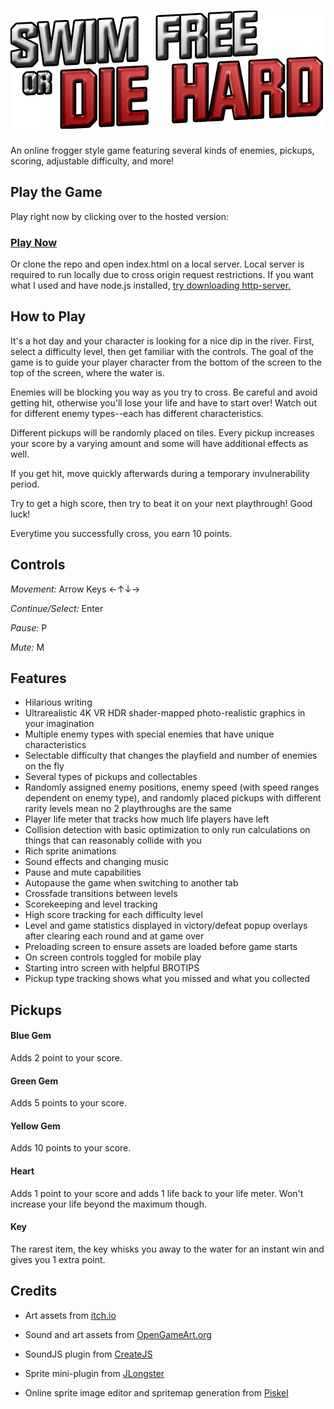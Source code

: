 ![Swim Free or Die Hard Logo](https://github.com/sunnymui/frontend-nanodegree-arcade-game/raw/master/images/title-hq.png)
===============================

An online frogger style game featuring several kinds of enemies, pickups, scoring, adjustable difficulty, and more!

## Play the Game

Play right now by clicking over to the hosted version:
### [Play Now](https://sunnymui.github.io/frontend-nanodegree-arcade-game/)

Or clone the repo and open index.html on a local server. Local server is required to run locally due to cross origin request restrictions. If you want what I used and have node.js installed, [try downloading http-server.](https://www.npmjs.com/package/http-server)

## How to Play

It's a hot day and your character is looking for a nice dip in the river. First, select a difficulty level, then get familiar with the controls. The goal of the game is to guide your player character from the bottom of the screen to the top of the screen, where the water is.

Enemies will be blocking you way as you try to cross. Be careful and avoid getting hit, otherwise you'll lose your life and have to start over! Watch out for different enemy types--each has different characteristics.

Different pickups will be randomly placed on tiles. Every pickup increases your score by a varying amount and some will have additional effects as well.

If you get hit, move quickly afterwards during a temporary invulnerability period.

Try to get a high score, then try to beat it on your next playthrough! Good luck!

Everytime you successfully cross, you earn 10 points.

## Controls

*Movement:*
Arrow Keys
←↑↓→

*Continue/Select:*
Enter

*Pause:*
P

*Mute:*
M

## Features

* Hilarious writing
* Ultrarealistic 4K VR HDR shader-mapped photo-realistic graphics in your imagination
* Multiple enemy types with special enemies that have unique characteristics
* Selectable difficulty that changes the playfield and number of enemies on the fly
* Several types of pickups and collectables
* Randomly assigned enemy positions, enemy speed (with speed ranges dependent on enemy type), and randomly placed pickups with different rarity levels mean no 2 playthroughs are the same
* Player life meter that tracks how much life players have left
* Collision detection with basic optimization to only run calculations on things that can reasonably collide with you
* Rich sprite animations
* Sound effects and changing music
* Pause and mute capabilities
* Autopause the game when switching to another tab
* Crossfade transitions between levels
* Scorekeeping and level tracking
* High score tracking for each difficulty level
* Level and game statistics displayed in victory/defeat popup overlays after clearing each round and at game over
* Preloading screen to ensure assets are loaded before game starts
* On screen controls toggled for mobile play
* Starting intro screen with helpful BROTIPS
* Pickup type tracking shows what you missed and what you collected

## Pickups

#### Blue Gem

Adds 2 point to your score.

#### Green Gem

Adds 5 points to your score.

#### Yellow Gem

Adds 10 points to your score.

#### Heart

Adds 1 point to your score and adds 1 life back to your life meter. Won't increase your life beyond the maximum though.

#### Key

The rarest item, the key whisks you away to the water for an instant win and gives you 1 extra point.

## Credits

* Art assets from [itch.io](https://itch.io/game-assets/free)

* Sound and art assets from [OpenGameArt.org](https://opengameart.org/)

* SoundJS plugin from [CreateJS](http://www.createjs.com/soundjs)

* Sprite mini-plugin from [JLongster](http://jlongster.com/Making-Sprite-based-Games-with-Canvas)

* Online sprite image editor and spritemap generation from [Piskel](http://www.piskelapp.com/)
